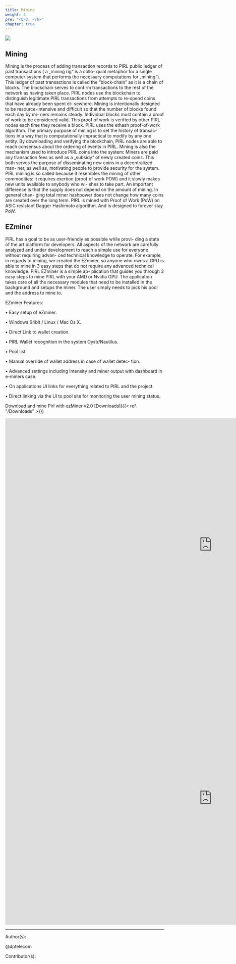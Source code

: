 ```yaml
---
title: Mining
weight: 4
pre: "<b>3. </b>"
chapter: true
---
```

![](/Mining.png)


## Mining


Mining is the process of adding transaction records to PIRL public ledger of past transactions ( a „mining rig“ is a collo- quial metaphor for a single computer system that performs the necessary computations for „mining“). 
This ledger of past transactions is called the “block-chain” as it is a chain of blocks. The blockchain serves to confirm transactions to the rest of the network as having taken place. 
PIRL nodes use the blockchain to distinguish legitimate PIRL transactions from attempts to re-spend coins that have already been spent el- sewhere.
Mining is intentionally designed to be resource-intensive and difficult so that the number of blocks found each day by mi- ners remains steady. 
Individual blocks must contain a proof of work to be considered valid. This proof of work is verified by other PIRL nodes each time they receive a block. 
PIRL uses the ethash proof-of-work algorithm.
The primary purpose of mining is to set the history of transac- tions in a way that is computationally impractical to modify by any one entity. 
By downloading and verifying the blockchain, PIRL nodes are able to reach consensus about the ordering of events in PIRL.
Mining is also the mechanism used to introduce PIRL coins into the system: Miners are paid any transaction fees as well as a „subsidy“ of newly created coins. 
This both serves the purpose of disseminating new coins in a decentralized man- ner, as well as, motivating people to provide security for the system.
PIRL mining is so called because it resembles the mining of other commodities: it requires exertion (proof of work POW) and it slowly makes new units available to anybody who wi- shes to take part. 
An important difference is that the supply does not depend on the amount of mining. In general chan- ging total miner hashpower does not change how many coins are created over the long term.
PIRL is mined with Proof of Work (PoW) on ASIC resistant Dagger Hashimoto algorithm. And is designed to forever stay PoW.

## EZminer

PIRL has a goal to be as user-friendly as possible while provi- ding a state of the art platform for developers. 
All aspects of the network are carefully analyzed and under development to reach a simple use for everyone without requiring advan- ced technical knowledge to operate. 
For example, in regards to mining, we created the EZminer, so anyone who owns a GPU is able to mine in 3 easy steps that do not require any advanced technical knowledge. 
PIRL EZminer is a simple ap- plication that guides you through 3 easy steps to mine PIRL with your AMD or Nvidia GPU. The application takes care of all the necessary modules that need to be installed in the background and setups the miner. 
The user simply needs to pick his pool and the address to mine to.

EZminer Features:

• Easy setup of eZminer.

• Windows 64bit / Linux / Mac Os X.

• Direct Link to wallet creation.

• PIRL Wallet recognition in the system Oystr/Nautilus.

• Pool list.

• Manual override of wallet address in case of wallet detec- tion.

• Advanced settings including Intensity and miner output with dashboard in e-miners case.

• On applications UI links for everything related to PIRL and the project.

• Direct linking via the UI to pool site for monitoring the user mining status.




Download and mine Pirl with ezMiner v2.0 [Downloads]({{< ref "/Downloads" >}})







<iframe width="1309" height="802" src="https://www.youtube.com/embed/PhXsLhLuQE8" frameborder="0" allow="autoplay; encrypted-media" allowfullscreen></iframe>


<iframe width="1309" height="802" src="https://www.youtube.com/embed/N0M1ssDD6QI" frameborder="0" allow="autoplay; encrypted-media" allowfullscreen></iframe>


---
Author(s):

@dptelecom

Contributor(s):


